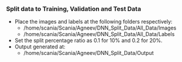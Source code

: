 ### Split data to Training, Validation and Test Data

* Place the images and labels at the following folders respectively:
  * /home/scania/Scania/Agneev/DNN_Split_Data/All_Data/Images
  * /home/scania/Scania/Agneev/DNN_Split_Data/All_Data/Labels
* Set the split percentage ratio as 0.1 for 10% and 0.2 for 20%.
* Output generated at:
  * /home/scania/Scania/Agneev/DNN_Split_Data/Output